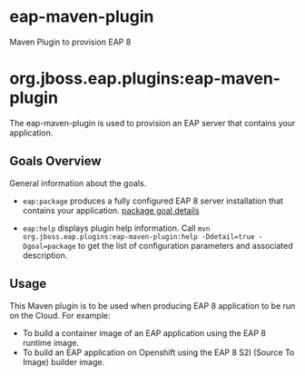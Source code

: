 # eap-maven-plugin
Maven Plugin to provision EAP 8

# org.jboss.eap.plugins:eap-maven-plugin

  The eap-maven-plugin is used to provision an EAP server that contains your application.

## Goals Overview

  General information about the goals.

  * `eap:package` produces a fully configured EAP 8 server installation that contains your application. [package goal details](./doc/package.md) 

  * `eap:help` displays plugin help information. Call `mvn org.jboss.eap.plugins:eap-maven-plugin:help -Ddetail=true -Dgoal=package` to get the list of configuration parameters and associated description.

## Usage

This Maven plugin is to be used when producing EAP 8 application to be run on the Cloud. For example:

* To build a container image of an EAP application using the EAP 8 runtime image.
* To build an EAP application on Openshift using the EAP 8 S2I (Source To Image) builder image.
